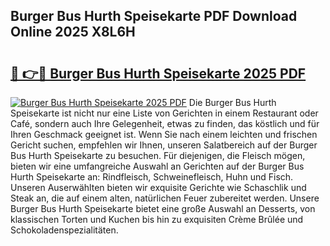 ## Burger Bus Hurth Speisekarte PDF Download Online 2025 X8L6H

# <h2><a href="http://gccgzqt.nevu.top/?p=Burger+Bus+Hurth+Speisekarte">🔗 👉🔴 Burger Bus Hurth Speisekarte 2025 PDF</a></h2>

[![Burger Bus Hurth Speisekarte 2025 PDF](https://i.imgur.com/dBaPXMq.png)](http://gccgzqt.nevu.top/?p=Burger+Bus+Hurth+Speisekarte)
Die Burger Bus Hurth Speisekarte ist nicht nur eine Liste von Gerichten in einem Restaurant oder Café, sondern auch Ihre Gelegenheit, etwas zu finden, das köstlich und für Ihren Geschmack geeignet ist. Wenn Sie nach einem leichten und frischen Gericht suchen, empfehlen wir Ihnen, unseren Salatbereich auf der Burger Bus Hurth Speisekarte zu besuchen. Für diejenigen, die Fleisch mögen, bieten wir eine umfangreiche Auswahl an Gerichten auf der Burger Bus Hurth Speisekarte an: Rindfleisch, Schweinefleisch, Huhn und Fisch. Unseren Auserwählten bieten wir exquisite Gerichte wie Schaschlik und Steak an, die auf einem alten, natürlichen Feuer zubereitet werden. Unsere Burger Bus Hurth Speisekarte bietet eine große Auswahl an Desserts, von klassischen Torten und Kuchen bis hin zu exquisiten Crème Brûlée und Schokoladenspezialitäten.
